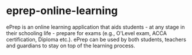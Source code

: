 # eprep-online-learning
ePrep is an online learning application that aids students - at any stage in their schooling life - prepare for exams (e.g., O'Level exam, ACCA certification, Diploma etc.). ePrep can be used by both students, teachers and guardians to stay on top of the learning process.
